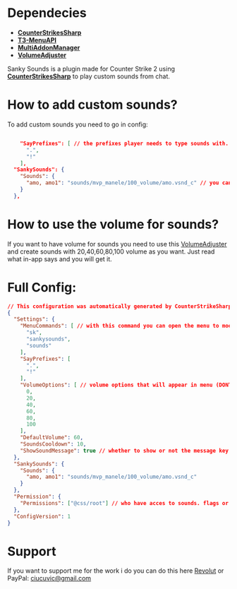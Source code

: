 # Dependecies
- [**CounterStrikesSharp**](https://github.com/roflmuffin/CounterStrikeSharp)
- [**T3-MenuAPI**](https://github.com/T3Marius/T3Menu-API)
- [**MultiAddonManager**](https://github.com/Source2ZE/MultiAddonManager)
- [**VolumeAdjuster**](https://github.com/oqyh/Volume-Adjuster-GoldKingZ)

Sanky Sounds is a plugin made for Counter Strike 2 using [**CounterStrikesSharp**](https://github.com/roflmuffin/CounterStrikeSharp) to play custom sounds from chat.

# How to add custom sounds?
 To add custom sounds you need to go in config:
```json

    "SayPrefixes": [ // the prefixes player needs to type sounds with.
      ".",
      "!"
    ],
  "SankySounds": {
    "Sounds": {
      "amo, amo1": "sounds/mvp_manele/100_volume/amo.vsnd_c" // you can assing more keys to one sound, for example this sound can be played with .amo and .amo1
    }
  },
```
# How to use the volume for sounds?
 If you want to have volume for sounds you need to use this [VolumeAdjuster](https://github.com/oqyh/Volume-Adjuster-GoldKingZ) and create sounds with 20,40,60,80,100 volume as you want.
 Just read what in-app says and you will get it.

# Full Config:
```json
// This configuration was automatically generated by CounterStrikeSharp for plugin 'T3-SankySounds', at 2025/01/18 02:35:06
{
  "Settings": {
    "MenuCommands": [ // with this command you can open the menu to modify volume and see all disponible sounds
      "sk",
      "sankysounds",
      "sounds"
    ],
    "SayPrefixes": [
      ".",
      "!"
    ],
    "VolumeOptions": [ // volume options that will appear in menu (DONT DELETE THE 0)
      0,
      20,
      40,
      60,
      80,
      100
    ],
    "DefaultVolume": 60,
    "SoundsCooldown": 10,
    "ShowSoundMessage": true // whether to show or not the message key in chat when playing the sound.
  },
  "SankySounds": {
    "Sounds": {
      "amo, amo1": "sounds/mvp_manele/100_volume/amo.vsnd_c"
    }
  },
  "Permission": {
    "Permissions": ["@css/root"] // who have acces to sounds. flags or steam id
  },
  "ConfigVersion": 1
}
```

# Support
If you want to support me for the work i do you can do this here [Revolut](revolut.me/dumitrqxrj) or PayPal: ciucuvic@gmail.com

